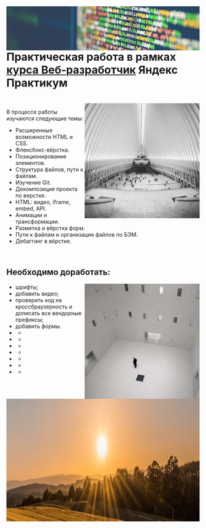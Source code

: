 <img align="right" src="./images/code.jpeg" height="115" width="1100">

# Практическая работа в рамках [курса Веб‑разработчик](https://practicum.yandex.ru/web/) Яндекс Практикум
<br/>
<img align="right" src="./images/cards-interliving.png" height="300" width="300">


В процессе работы изучаются следующие темы:

- Расширенные возможности HTML и CSS.
- Флексбокс-вёрстка.
- Позиционирование элементов.
- Структура файлов, пути к файлам.
- Изучение Git.
- Декомпозиция проекта по верстке.
- HTML: видео, iframe, embed, API.
- Анимации и трансформации.
- Разметка и вёрстка форм.
- Пути к файлам и организация файлов по БЭМ.
- Дебаггинг в вёрстке.

<br clear="right"/>

## Необходимо доработать:

<img align="right" src="./images/cards-question.png" height="300" width="300">

- шрифты;
- добавить видео;
- проверить код на кроссбраузерность и дописать все вендорные префиксы;
- добавить формы.
- +
- +
- +
- +
- +
- +
- +
 
 <br clear="right"/>
 
<img align="right" src="./images/sun.PNG" height="320" width="1100">



